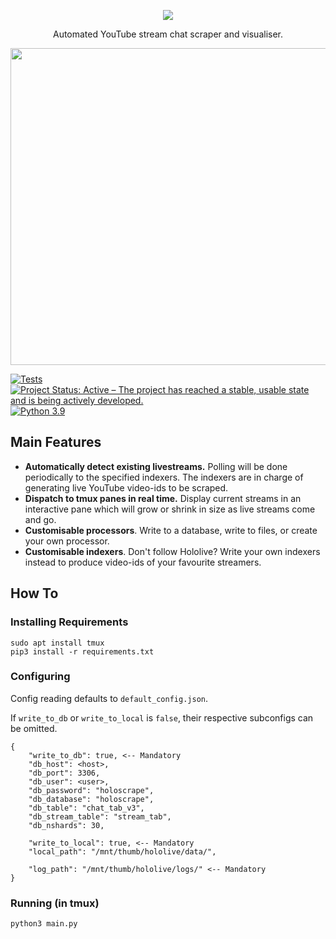 <p align="center"><img src="https://user-images.githubusercontent.com/63136392/201978731-094594a5-13c5-4407-8a0f-6c0dc50bed99.png"/></p>

<p align="center">Automated YouTube stream chat scraper and visualiser.</p>

<p align="center"><kbd><img src="https://user-images.githubusercontent.com/63136392/201944147-5576e35c-a241-471c-b0bd-1110b08a3cca.png" width="828" height="507"/></kbd></p>

[![Tests](https://github.com/dannylty/holoscrape/actions/workflows/tests.yaml/badge.svg)](https://github.com/dannylty/holoscrape/actions/workflows/tests.yaml)
[![Project Status: Active – The project has reached a stable, usable state and is being actively developed.](https://www.repostatus.org/badges/latest/active.svg)](https://www.repostatus.org/#active)
[![Python 3.9](https://img.shields.io/badge/python-3.9-blue.svg)](https://www.python.org/downloads/release/python-390/) 


## Main Features
* <b>Automatically detect existing livestreams.</b> Polling will be done periodically to the specified indexers. The indexers are in charge of generating live YouTube video-ids to be scraped.
* <b>Dispatch to tmux panes in real time.</b> Display current streams in an interactive pane which will grow or shrink in size as live streams come and go.
* <b>Customisable processors</b>. Write to a database, write to files, or create your own processor.
* <b>Customisable indexers</b>. Don't follow Hololive? Write your own indexers instead to produce video-ids of your favourite streamers.

## How To
### Installing Requirements
```
sudo apt install tmux
pip3 install -r requirements.txt
```
### Configuring
Config reading defaults to `default_config.json`.

If `write_to_db` or `write_to_local` is `false`, their respective subconfigs can be omitted.

```
{
    "write_to_db": true, <-- Mandatory
    "db_host": <host>,
    "db_port": 3306,
    "db_user": <user>,
    "db_password": "holoscrape",
    "db_database": "holoscrape",
    "db_table": "chat_tab_v3",
    "db_stream_table": "stream_tab",
    "db_nshards": 30,

    "write_to_local": true, <-- Mandatory
    "local_path": "/mnt/thumb/hololive/data/",
    
    "log_path": "/mnt/thumb/hololive/logs/" <-- Mandatory
}
```
### Running (in tmux)
```
python3 main.py
```
